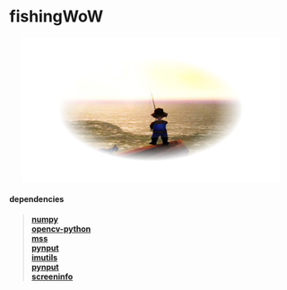 # fishingWoW
<p align="center">
  <img src="imgs/frontPB.png" width="460">
</p>

#### dependencies
> **[numpy](https://pypi.org/project/numpy/)**   
> **[opencv-python](https://pypi.org/project/opencv-python/)**   
> **[mss](https://pypi.org/project/mss/)**   
> **[pynput](https://pypi.org/project/pynput/)**   
> **[imutils](https://pypi.org/project/imutils/)**   
> **[pynput](https://pypi.org/project/pynput/)**   
> **[screeninfo](https://pypi.org/project/screeninfo/)**   

<br/>


